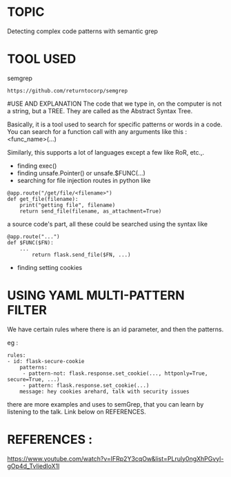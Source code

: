 # TOPIC
Detecting complex code patterns with semantic grep

# TOOL USED
semgrep
```
https://github.com/returntocorp/semgrep
```
#USE AND EXPLANATION
The code that we type in, on the computer is not a string, but a TREE.
They are called as the Abstract Syntax Tree.

Basically, it is a tool used to search for specific patterns or words in a code.
You can search for a function call with any arguments like this : <func_name>(...)

Similarly, this supports a lot of languages except a few like RoR, etc.,.

 - finding exec()
 - finding unsafe.Pointer() or unsafe.$FUNC(...)
 - searching for file injection routes in python like
```
@app.route("/get/file/<filename>")
def get_file(filename):
	print("getting file", filename)
	return send_file(filename, as_attachment=True)
```
a source code's part, all these could be searched using the syntax like

```
@app.route("...")
def $FUNC($FN):
	...
        return flask.send_file($FN, ...)

```
 - finding setting cookies

# USING YAML MULTI-PATTERN FILTER

We have certain rules where there is an id parameter,
and then the patterns.

eg :
```
rules:
- id: flask-secure-cookie
	patterns:
	 - pattern-not: flask.response.set_cookie(..., httponly=True, secure=True, ...)
	 - pattern: flask.response.set_cookie(...)
	message: hey cookies arehard, talk with security issues
```

there are more examples and uses to semGrep, that you can learn by listening to the talk.
Link below on REFERENCES.

# REFERENCES :
https://www.youtube.com/watch?v=IFRp2Y3cqOw&list=PLruly0ngXhPGvyl-gOp4d_TvIiedloX1l
